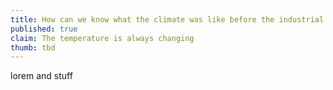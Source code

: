 ```yaml
---
title: How can we know what the climate was like before the industrial revolution?
published: true
claim: The temperature is always changing
thumb: tbd
---
```

lorem and stuff


